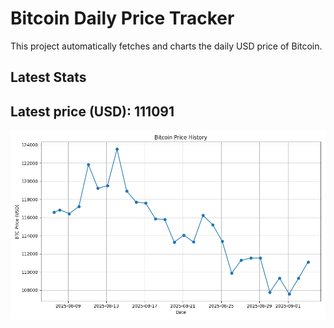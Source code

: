 # Bitcoin Daily Price Tracker

This project automatically fetches and charts the daily USD price of Bitcoin.

## Latest Stats

## Latest price (USD): <!--BTC_PRICE-->111091<!--/BTC_PRICE-->

![BTC Historical Chart](btc_price_history.png)
